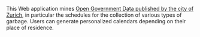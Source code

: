 This Web application mines [Open Government Data published by the city of Zurich](http://data.stadt-zuerich.ch/), in particular the schedules for the collection of various types of garbage.  Users can generate personalized calendars depending on their place of residence.